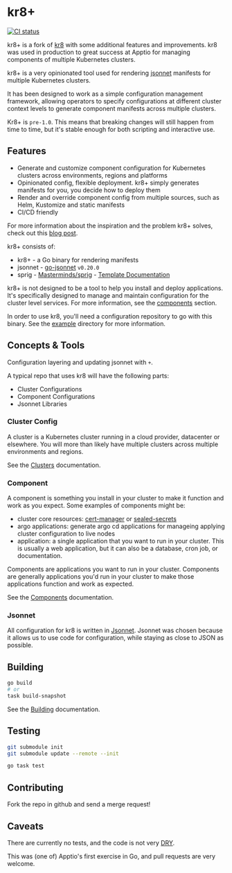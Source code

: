# kr8+

[![CI status](https://github.com/ice-bergtech/kr8/workflows/CI/badge.svg)](https://github.com/ice-bergtech/kr8/actions?query=workflow%3ACI)

kr8+ is a fork of [kr8](https://github.com/apptio/kr8) with some additional features and improvements.
kr8 was used in production to great success at Apptio for managing components of multiple Kubernetes clusters.

kr8+ is a very opinionated tool used for rendering [jsonnet](http://jsonnet.org) manifests for multiple Kubernetes clusters.

It has been designed to work as a simple configuration management framework, allowing operators to specify configurations at different cluster context levels to generate component manifests across multiple clusters.

Kr8+ is `pre-1.0`.
This means that breaking changes will still happen from time to time, but it's stable enough for both scripting and interactive use.

## Features

- Generate and customize component configuration for Kubernetes clusters across environments, regions and platforms
- Opinionated config, flexible deployment. kr8+ simply generates manifests for you, you decide how to deploy them
- Render and override component config from multiple sources, such as Helm, Kustomize and static manifests
- CI/CD friendly

For more information about the inspiration and the problem kr8+ solves, check out this [blog post](https://leebriggs.co.uk/blog/2018/05/08/kubernetes-config-mgmt.html).

kr8+ consists of:

- kr8+ - a Go binary for rendering manifests
- jsonnet - [go-jsonnet](https://pkg.go.dev/github.com/google/go-jsonnet) `v0.20.0`
- sprig - [Masterminds/sprig](https://pkg.go.dev/github.com/Masterminds/sprig#section-readme) - [Template Documentation](http://masterminds.github.io/sprig/)

kr8+ is not designed to be a tool to help you install and deploy applications.
It's specifically designed to manage and maintain configuration for the cluster level services.
For more information, see the [components](docs/components) section.

In order to use kr8, you'll need a configuration repository to go with this binary. 
See the [example](./example/) directory for more information.

## Concepts & Tools

Configuration layering and updating jsonnet with `+`.

A typical repo that uses kr8 will have the following parts:

* Cluster Configurations
* Component Configurations
* Jsonnet Libraries

### Cluster Config

A cluster is a Kubernetes cluster running in a cloud provider, datacenter or elsewhere.
You will more than likely have multiple clusters across multiple environments and regions.

See the [Clusters](docs/concepts/clusters.md) documentation.

### Component

A component is something you install in your cluster to make it function and work as you expect.
Some examples of components might be:

- cluster core resources: [cert-manager](https://github.com/jetstack/cert-manager) or [sealed-secrets](https://github.com/bitnami-labs/sealed-secrets)
- argo applications: generate argo cd applications for manageing applying cluster configuration to live nodes
- application: a single application that you want to run in your cluster. This is usually a web application, but it can also be a database, cron job, or documentation.

Components are applications you want to run in your cluster.
Components are generally applications you'd run in your cluster to make those applications function and work as expected.

See the [Components](docs/concepts/components.md) documentation.

### Jsonnet

All configuration for kr8 is written in [Jsonnet](https://jsonnet.org/). 
Jsonnet was chosen because it allows us to use code for configuration, while staying as close to JSON as possible.

## Building

```sh
go build
# or
task build-snapshot
```

See the [Building](docs/building.md) documentation.

## Testing

```sh
git submodule init
git submodule update --remote --init
```

```sh
go task test
```

## Contributing

Fork the repo in github and send a merge request!

## Caveats

There are currently no tests, and the code is not very [DRY](https://en.wikipedia.org/wiki/Don%27t_repeat_yourself).

This was (one of) Apptio's first exercise in Go, and pull requests are very welcome.
